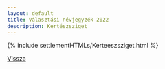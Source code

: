 ```yaml
---
layout: default
title: Választási névjegyzék 2022
description: Kertészsziget
---
```


{% include settlementHTMLs/Kerteeszsziget.html %}

[Vissza](./)